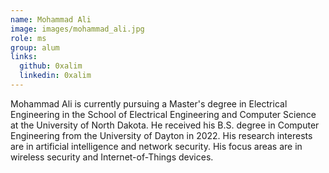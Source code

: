 ```yaml
---
name: Mohammad Ali
image: images/mohammad_ali.jpg
role: ms
group: alum
links:
  github: 0xalim
  linkedin: 0xalim
---
```


Mohammad Ali is currently pursuing a Master's degree in Electrical Engineering in the School of Electrical Engineering and Computer Science at the University of North Dakota. He received his B.S. degree in Computer Engineering from the University of Dayton in 2022. His research interests are in artificial intelligence and network security. His focus areas are in wireless security and Internet-of-Things devices.
